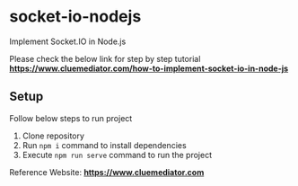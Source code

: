 # socket-io-nodejs
Implement Socket.IO in Node.js

Please check the below link for step by step tutorial
**https://www.cluemediator.com/how-to-implement-socket-io-in-node-js**

## Setup
Follow below steps to run project

1. Clone repository
2. Run `npm i` command to install dependencies
3. Execute `npm run serve` command to run the project

Reference Website: **https://www.cluemediator.com**
